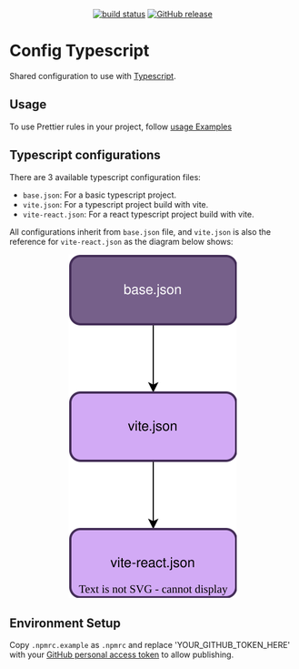 <p align="center">
  <a href="https://github.com/torian12321/typescript-config/actions/workflows/CI.yml"><img src="https://github.com/torian12321/typescript-config/actions/workflows/CI.yml/badge.svg?branch=master" alt="build status"></a>
  <a href="https://github.com/torian12321/typescript-config/releases/latest" title="Latest Release">
  <img alt="GitHub release" src="https://img.shields.io/github/v/release/torian12321/typescript-config" />
  </a>
</p>

# Config Typescript

Shared configuration to use with [Typescript](https://www.typescriptlang.org/).

## Usage

To use Prettier rules in your project, follow [usage Examples](./doc/USAGE.md)

## Typescript configurations

There are 3 available typescript configuration files:

- `base.json`: For a basic typescript project.
- `vite.json`: For a typescript project build with vite.
- `vite-react.json`: For a react typescript project build with vite.

All configurations inherit from `base.json` file, and `vite.json` is also the reference for `vite-react.json` as the diagram below shows:

<p align="center">
  <img src="./docs/assets/ts-config.drawio.svg" alt='ts-config diagram' />
</p>

## Environment Setup

Copy `.npmrc.example` as `.npmrc` and replace 'YOUR_GITHUB_TOKEN_HERE' with your [GitHub personal access token](https://github.com/settings/tokens) to allow publishing.
